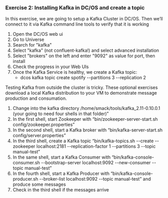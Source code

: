 ### Exercise 2: Installing Kafka in DC/OS and create a topic

In this exercise, we are going to setup a Kafka Cluster in DC/OS. Then we’ll connect to it via Kafka command line tools to verify that it is working

1. Open the DC/OS web ui
4. Go to Universe
5. Search for "kafka"
6. Select "kafka" (not confluent-kafka!) and select advanced installation
7. Select "brokers" on the left and enter "9092" as value for port, then install
8. Check the progress in your Web UIs
9. Once the Kafka Service is healthy, we create a Kafka topic:
   - dcos kafka topic create spotify --partitions 3 --replication 2

Testing Kafka from outside the cluster is tricky. These optional exercises download a local Kafka distribution to your VM to demonstrate message production and consumation.


1. Change into the kafka directory﻿ /home/smack/tools/kafka_2.11-0.10.0.1 (your going to need four shells in that folder)”
2. In the first shell, start Zookeeper with “bin/zookeeper-server-start.sh config/zookeeper.properties”
3. In the second shell, start a Kafka broker with “bin/kafka-server-start.sh config/server.properties”
4. In the third shell, create a Kafka topic “bin/kafka-topics.sh --create --zookeeper localhost:2181 --replication-factor 1 --partitions 3 --topic manual-test”
5. In the same shell, start a Kafka Consumer with “bin/kafka-console-consumer.sh --bootstrap-server localhost:9092 --new-consumer --topic manual-test”
6. In the fourth shell, start a Kafka Producer with “bin/kafka-console-producer.sh --broker-list localhost:9092 --topic manual-test” and produce some messages
7. Check in the third shell if the messages arrive
